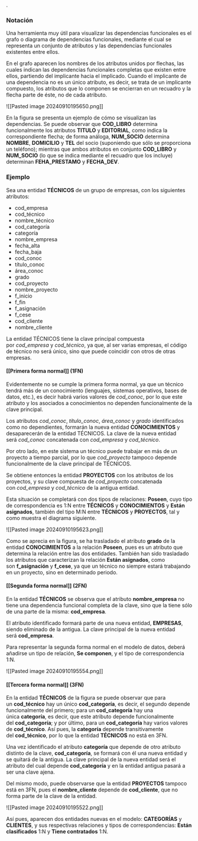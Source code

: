 .
### Notación

Una herramienta muy útil para visualizar las dependencias funcionales es el grafo o diagrama de dependencias funcionales, mediante el cual se representa un conjunto de atributos y las dependencias funcionales existentes entre ellos.

En el grafo aparecen los nombres de los atributos unidos por flechas, las cuales indican las dependencias funcionales completas que existen entre ellos, partiendo del implicante hacia el implicado. Cuando el implicante de una dependencia no es un único atributo, es decir, se trata de un implicante compuesto, los atributos que lo componen se encierran en un recuadro y la flecha parte de éste, no de cada atributo.

![[Pasted image 20240910195650.png]]

En la figura se presenta un ejemplo de cómo se visualizan las dependencias. Se puede observar que **COD_LIBRO** determina funcionalmente los atributos **TITULO** y **EDITORIAL**, como indica la correspondiente flecha; de forma análoga, **NUM_SOCIO** determina **NOMBRE**, **DOMICILIO** y **TEL** del socio (suponiendo que sólo se proporciona un teléfono); mientras que ambos atributos en conjunto **COD_LIBRO** y **NUM_SOCIO** (lo que se indica mediante el recuadro que los incluye) determinan **FEHA_PRESTAMO** y **FECHA_DEV**.

### Ejemplo

Sea una entidad **TÉCNICOS** de un grupo de empresas, con los siguientes atributos:

- cod_empresa
- cod_técnico
- nombre_técnico
- cod_categoría
- categoría
- nombre_empresa
- fecha_alta
- fecha_baja
- cod_conoc
- título_conoc
- área_conoc
- grado
- cod_proyecto
- nombre_proyecto
- f_inicio
- f_fin
- f_asignación
- f_cese
- cod_cliente
- nombre_cliente

La entidad TÉCNICOS tiene la clave principal compuesta por _cod_empresa_ y _cod_técnico_, ya que, al ser varias empresas, el código de técnico no será único, sino que puede coincidir con otros de otras empresas.

#### [[Primera forma normal]] (1FN)

Evidentemente no se cumple la primera forma normal, ya que un técnico tendrá más de un conocimiento (lenguajes, sistemas operativos, bases de datos, etc.), es decir habrá varios valores de _cod_conoc_, por lo que este atributo y los asociados a conocimientos no dependen funcionalmente de la clave principal.

Los atributos _cod_conoc_, _título_conoc_, _área_conoc_ y _grado_ identificados como no dependientes, formarán la nueva entidad **CONOCIMIENTOS** y desaparecerán de la entidad TÉCNICOS. La clave de la nueva entidad será _cod_conoc_ concatenada con _cod_empresa_ y _cod_técnico_.

Por otro lado, en este sistema un técnico puede trabajar en más de un proyecto a tiempo parcial, por lo que _cod_proyecto_ tampoco depende funcionalmente de la clave principal de TÉCNICOS.

Se obtiene entonces la entidad **PROYECTOS** con los atributos de los proyectos, y su clave compuesta de _cod_proyecto_ concatenada con _cod_empresa_ y _cod_técnico_ de la antigua entidad.

Esta situación se completará con dos tipos de relaciones: **Poseen**, cuyo tipo de correspondencia es 1:N entre **TÉCNICOS** y **CONOCIMIENTOS** y **Están asignados**, también del tipo M:N entre **TÉCNICOS** y **PROYECTOS**, tal y como muestra el diagrama siguiente.

![[Pasted image 20240910195623.png]]

Como se aprecia en la figura, se ha trasladado el atributo **grado** de la entidad **CONOCIMIENTOS** a la relación **Poseen**, pues es un atributo que determina la relación entre las dos entidades. También han sido trasladado los atributos que caracterizan la relación **Están asignados**, como son **f_asignación** y **f_cese**, ya que un técnico no siempre estará trabajando en un proyecto, sino en determinado periodo.

#### [[Segunda forma normal]] (2FN)

En la entidad **TÉCNICOS** se observa que el atributo **nombre_empresa** no tiene una dependencia funcional completa de la clave, sino que la tiene sólo de una parte de la misma: **cod_empresa**.

El atributo identificado formará parte de una nueva entidad, **EMPRESAS**, siendo eliminado de la antigua. La clave principal de la nueva entidad será **cod_empresa**.

Para representar la segunda forma normal en el modelo de datos, deberá añadirse un tipo de relación, **Se componen**, y el tipo de correspondencia 1:N.

![[Pasted image 20240910195554.png]]

#### [[Tercera forma normal]] (3FN)

En la entidad **TÉCNICOS** de la figura se puede observar que para un **cod_técnico** hay un único **cod_categoría**, es decir, el segundo depende funcionalmente del primero; para un **cod_categoría** hay una única **categoría**, es decir, que este atributo depende funcionalmente del **cod_categoría**; y por último, para un **cod_categoría** hay varios valores de **cod_técnico**. Así pues, la **categoría** depende transitivamente del **cod_técnico**, por lo que la entidad **TÉCNICOS** no está en 3FN.

Una vez identificado el atributo **categoría** que depende de otro atributo distinto de la clave, **cod_categoría**, se formará con él una nueva entidad y se quitará de la antigua. La clave principal de la nueva entidad será el atributo del cual depende **cod_categoría** y en la entidad antigua pasará a ser una clave ajena.

Del mismo modo, puede observarse que la entidad **PROYECTOS** tampoco está en 3FN, pues el **nombre_cliente** depende de **cod_cliente**, que no forma parte de la clave de la entidad.

![[Pasted image 20240910195522.png]]

Así pues, aparecen dos entidades nuevas en el modelo: **CATEGORÍAS** y **CLIENTES**, y sus respectivas relaciones y tipos de correspondencias: **Están clasificados** 1:N y **Tiene contratados** 1:N.